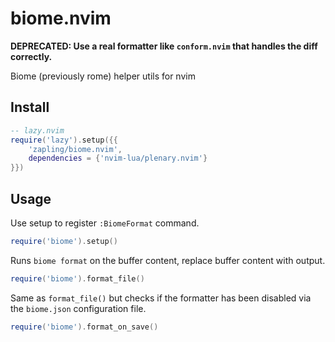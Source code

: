 # biome.nvim

**DEPRECATED: Use a real formatter like `conform.nvim` that handles the diff correctly.**

Biome (previously rome) helper utils for nvim

## Install

```lua
-- lazy.nvim
require('lazy').setup({{
    'zapling/biome.nvim',
    dependencies = {'nvim-lua/plenary.nvim'}
}})
```

## Usage

Use setup to register `:BiomeFormat` command.

```lua
require('biome').setup()
```

Runs `biome format` on the buffer content, replace buffer content with output.

```lua
require('biome').format_file()
```

Same as `format_file()` but checks if the formatter has been disabled
via the `biome.json` configuration file.

```lua
require('biome').format_on_save()
```
